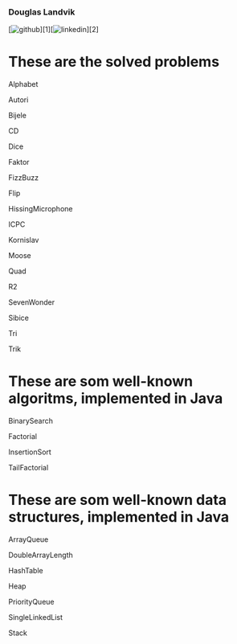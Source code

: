 
### Douglas Landvik

[![github](https://cloud.githubusercontent.com/assets/17016297/18839843/0e06a67a-83d2-11e6-993a-b35a182500e0.png)][1][![linkedin](https://cloud.githubusercontent.com/assets/17016297/18839848/0fc7e74e-83d2-11e6-8c6a-277fc9d6e067.png)][2]



<h1>These are the solved problems</h1>

Alphabet

Autori

Bijele

CD

Dice

Faktor

FizzBuzz

Flip

HissingMicrophone

ICPC

Kornislav

Moose

Quad

R2

SevenWonder

Sibice

Tri

Trik


<h1>These are som well-known algoritms, implemented in Java</h1>

BinarySearch

Factorial

InsertionSort

TailFactorial


<h1>These are som well-known data structures, implemented in Java</h1>

ArrayQueue

DoubleArrayLength

HashTable

Heap

PriorityQueue

SingleLinkedList

Stack

